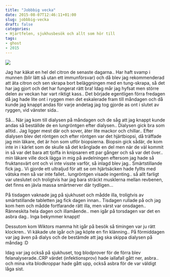 ```yaml
---
title: "Jobbbig vecka"
date: 2015-08-07T12:46:11+01:00
slug: jobbbig-vecka
draft: false
categories:
- Hjärtfelen, sjukhusbesök och allt som hör till
tags:
- ghost
- 2015
---
```


![](/assets/images/ghost/2015/08/gulgulare.jpg)

Jag har käkat en hel del citron de senaste dagarna.. Har haft svamp i munnen (blir lätt så utan ett immunförsvar) och då blev jag rekommenderad att äta citron och sen skrapa bort beläggningen med en tung-skrapa, så det har jag gjort och det har fungerat rätt bra!
Idag mår jag hyfsat men större delen av veckan har vart riktigt kass.. Det började egentligen förra fredagen då jag hade lite ont i ryggen men det eskalerade fram till måndagen och då kunde jag knappt andas för varje andetag jag tog gjorde as ont i slutet av ryggen, vid vänster sida..


Så... När jag kom till dialysen på måndagen och de såg att jag knappt kunde andas så beställde de en lungröntgen efter dialysen.. Dialysen gick bra som alltid.. Jag ligger mest där och sover, äter lite mackor och chillar..
Efter dialysen blev det röntgen och efter röntgen var det hjärtbiopsi, då träffade jag min läkare, det är hon som utför biopsierna.
Biopsin gick sådär, de kom inte in i kärlet som de skulle så det krånglade en del men när de väl kommit in så var det bara att tjoffa in knipsaren ett par gånger och så var det över.. 
min läkare ville dock lägga in mig på avdelningen eftersom jag hade så fruktansvärt ont och vi inte visste varför, så inlagd blev jag.. Smärtstillande fick jag.. Vi gjorde ett ultraljud för att se om hjärtsäcken hade fyllts med vätska men så var inte fallet.. lungröntgen visade ingenting.. så allt farligt var uteslutet och troligtvis har jag bara sträckt musklerna mellan revbenen, det finns en jävla massa smärtnerver där tydligen...

På tisdagen vaknade jag på sjukhuset och mådde illa, troligtvis av smärtstillande tabletten jag fick dagen innan.. Tisdagen rullade på och jag kom hem och mådde fortfarande rätt illa, men värst var onsdagen.. Ränneskita hela dagen och illamående.. men igår på torsdagen var det en asbra dag.. Inga bekymmer knappt!

Dessutom kom Wiktors mamma hit igår på besök så timingen var ju rätt klockren.. Vi käkade ute igår och jag köpte en fin klänning.. På förmiddagen var jag även på dialys och de bestämde att jag ska skippa dialysen på måndag :D

Idag var jag också på sjukhuset, tog blodprover för de förra blev felanalyserade..CRP värdet (infektionsprov) hade iallafall gått ner, asbra.. och mina vita blodkroppar hade gått upp, också asbra för de var väldigt låga sist.
